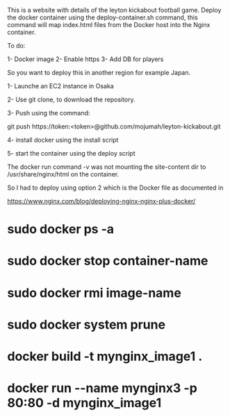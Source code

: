 This is a website with details of the leyton kickabout football game.
Deploy the docker container using the deploy-container.sh command, this command will map index.html files from the Docker host into the Nginx container.

To do:

1- Docker image
2- Enable https
3- Add DB for players


So you want to deploy this in another region for example Japan.

1- Launche an EC2 instance in Osaka


2- Use git clone, to download the repository.

3- Push using the command:

git push https://token:<token\>@github.com/mojumah/leyton-kickabout.git

4- install docker using the install script

5- start the container using the deploy script 

The docker run command -v was not mounting the site-content dir to /usr/share/nginx/html on the container.

So I had to deploy using option 2 which is the Docker file as documented in 


https://www.nginx.com/blog/deploying-nginx-nginx-plus-docker/

# sudo docker ps -a
# sudo docker stop container-name
# sudo docker rmi image-name
# sudo docker system prune

# docker build -t mynginx_image1 .
# docker run --name mynginx3 -p 80:80 -d mynginx_image1
